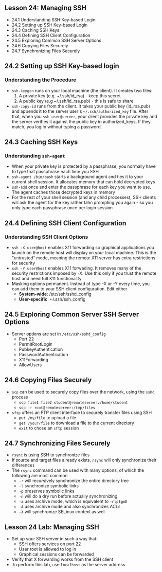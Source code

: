 ## Lesson 24: Managing SSH
- 24.1 Understanding SSH Key-based Login
- 24.2 Setting up SSH Key-based Login
- 24.3 Caching SSH Keys
- 24.4 Defining SSH Client Configuration
- 24.5 Exploring Common SSH Server Options
- 24.6 Copying Files Securely
- 24.7 Synchronizing Files Securely

## 24.2 Setting up SSH Key-based login
### Understanding the Procedure
- `ssh-keygen` runs on your local machine (the client). It creates two files:
    1. A private key (e.g. ~/.ssh/id_rsa) - keep this secret
    2. A public key (e.g ~/.ssh/id_rsa.pub) - this is safe to share
- `ssh-copy-id` runs from the client. It takes your public key (id_rsa.pub) and appends it to the server user's `~/.ssh/authorized_key` file. After that, when you `ssh user@server`, your client provides the private key and the server verifies it against the public key in authorized_keys. If they match, you log in without typing a password.

## 24.3 Caching SSH Keys
### Understanding `ssh-agent`
- When your private key is protected by a passphrase, you normally have to type that passphrase each time you SSH
- `ssh-agent /bin/bash` starts a background agent and ties it to your current shell session. It allocates memory that can hold decrypted keys
- `ssh-add` once and enter the passphrase for each key you want to use. The agent caches those decrypted keys in memory
- For the rest of your shell session (and any child processes), SSH clients will ask the agent for the key rather tahn prompting you again - so you only type each passphrase once per login session 

## 24.4 Defining SSH Client Configuration
### Understanding SSH Client Options
- `ssh -X user@host` enables X11 forwarding so graphical applications you launch on the remote host will display on your local machine. This is the "untrusted" mode, meaning the remote X11 server has extra restrictions for security
- `ssh -Y user@host` enables X11 forwading. It removes many of the security restrictions imposed by -X. Use this only if you trust the remote host and need full X11 functionality
- Masking options permanent. Instead of type -X or -Y every time, you can add them to your SSH client configuration. Edit either
    - **System-wide**: /etc/ssh/sshd_config
    - **User-specific**: ~/.ssh/ssh_config

## 24.5 Exploring Common Server SSH Server Options
- Server options are set in `/etc/ssh/sshd_config` 
    - Port 22
    - PermitRootLogin
    - PubkeyAuthentication
    - PasswordAuthentication
    - X11Forwarding
    - AllowUsers

## 24.6 Copying Files Securely
- `scp` can be used to securely copy files over the network, using the `sshd` process
    - `scp file1 file2 student@remoteserver:/home/student`
    - `scp -r root@remoteserver:/tmp/files`
- `sftp` offers an FTP client interface to securely transfer files using SSH
    - `put /my/file` to upload a file
    - `get /your/file` to download a file to the current directory
    - `exit` to chose an `sftp` session

## 24.7 Synchronizing Files Securely
- `rsync` is using SSH to synchronize files
- If source and target files already exists, `rsync` will only synchronize their differences
- The `rsync` command can be used with many options, of which the following are most common
    - `-r` will recursively synchronize the entire directory tree
    - `-l` synchronize symbolic links
    - `-p` preserves symbolic links
    - `-n` will do a dry run before actually synchronizing
    - `-a` uses archive mode, which is equivalent to `-rlptgoD`
    - `-A` uses archive mode and also synchronizes ACLs
    - `-X` will synchronize SELinux context as well

## Lesson 24 Lab: Managing SSH
- Set up your SSH server in such a way that:
    - SSH offers services on port 22
    - User root is allowed to log in
    - Graphical sessions can be forwarded
- Verify that X forwarding works from the SSH client
- To perform this lab, use `localhost` as the server address